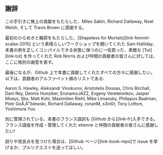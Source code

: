 ## 謝辞

この手引きに無上の貢献をもたらした、Miles Sabin, Richard Dallaway, Noel Welsh, そして Travis Brown に感謝する。

最初のひらめきと輪郭をもたらした、[Shapeless for Mortals][link-fommil-scalax-2015] という素晴らしいワークショップを開いてくれた Sam Halliday、本書の例を正しくコンパイルできる状態に保つのに一役買った、素敵な [Tut][link-tut] を作ってくれた Rob Norris および仲間の貢献者の皆さんに対しては、ここに格別の謝意を表す。

最後になるが、Github 上で本書に貢献してくれたすべての方々に感謝したい。
以下は、貢献者のアルファベット順のリストである:

Aaron S. Hawley,
Aleksandr Vinokurov,
Aristotelis Dossas,
Chris Birchall,
Dani Rey,
Dennis Hunziker,
ErunamoJAZZ,
Evgeny Veretennikov,
Jasper Moeys,
ltbs,
Matt Kohl,
Maximilien Riehl,
Mike Limansky,
Philippus Baalman,
Piotr GoÅ‚Ä™biewski,
Richard Dallaway,
ronanM,
s3ni0r,
Tony Lottsm,
Yoshimura Yuu

別に管理されている、本書のフランス語訳も [Github から][link-fr]入手できる。
フランス語版を作成・管理してくれた etienne と仲間の貢献者の皆さんに感謝したい!

誤りや改良点を見つけた場合は、[Github ページ][link-book-repo]で issue を挙げるか、プルリクエストを送ってほしい。

